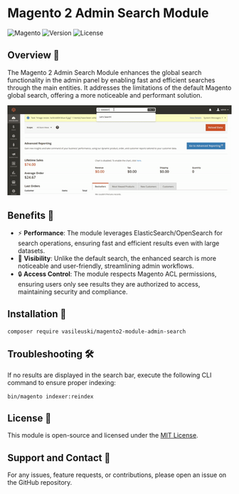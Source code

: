 # Magento 2 Admin Search Module

![Magento](https://img.shields.io/badge/magento-2.4.x-blue)
![Version](https://img.shields.io/badge/version-1.0.0-blue)
![License](https://img.shields.io/badge/license-MIT-green)

## Overview 🚀

The Magento 2 Admin Search Module enhances the global search functionality in the admin panel by enabling fast 
and efficient searches through the main entities. It addresses the limitations of the default Magento global search, 
offering a more noticeable and performant solution.

![Show Case](showcase.gif)

## Benefits 🎉

- ⚡ **Performance**: The module leverages ElasticSearch/OpenSearch for search operations, ensuring fast and efficient results even with large datasets.
- 👀 **Visibility**: Unlike the default search, the enhanced search is more noticeable and user-friendly, streamlining admin workflows.
- 🔒 **Access Control**: The module respects Magento ACL permissions, ensuring users only see results they are authorized to access, maintaining security and compliance.

## Installation 🔧

```shell
composer require vasileuski/magento2-module-admin-search
```

## Troubleshooting 🛠️

If no results are displayed in the search bar, execute the following CLI command to ensure proper indexing:

```shell
bin/magento indexer:reindex
```

## License 📄

This module is open-source and licensed under the [MIT License](LICENSE.txt).

## Support and Contact 💬

For any issues, feature requests, or contributions, please open an issue on the GitHub repository.
